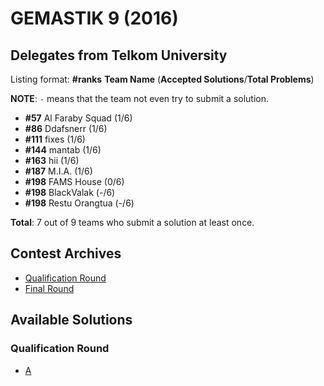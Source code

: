 # GEMASTIK 9 (2016)

## Delegates from Telkom University

Listing format: **#ranks** **Team Name**
(**Accepted Solutions**/**Total Problems**)

**NOTE**: `-` means that the team not even try to submit a solution.

- **#57** Al Faraby Squad (1/6)
- **#86** Ddafsnerr (1/6)
- **#111** fixes (1/6)
- **#144** mantab (1/6)
- **#163** hii (1/6)
- **#187** M.I.A. (1/6)
- **#198** FAMS House (0/6)
- **#198** BlackValak (-/6)
- **#198** Restu Orangtua (-/6)

**Total**: 7 out of 9 teams who submit a solution at least once.

## Contest Archives

- [Qualification Round](https://training.ia-toki.org/problemsets/56/problems)
- [Final Round](https://training.ia-toki.org/problemsets/57/problems)

## Available Solutions

### Qualification Round

- [A](./qualification/A.cpp)

